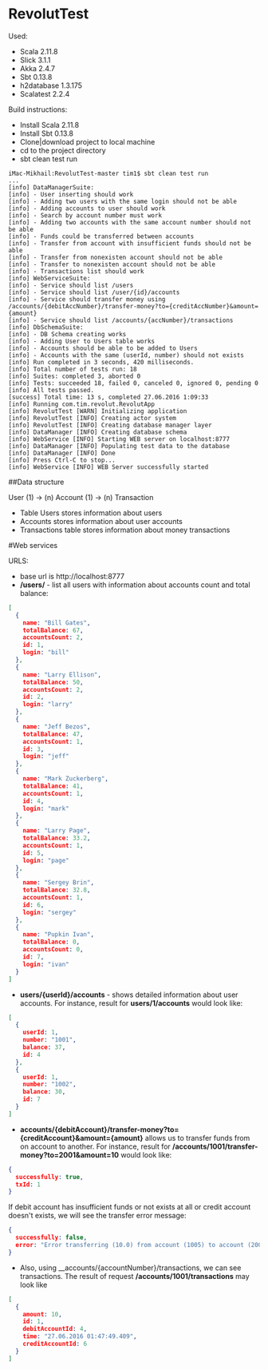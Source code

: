 # RevolutTest

Used:
* Scala 2.11.8
* Slick 3.1.1
* Akka 2.4.7
* Sbt 0.13.8
* h2database 1.3.175
* Scalatest 2.2.4

Build instructions:
* Install Scala 2.11.8
* Install Sbt 0.13.8
* Clone|download project to local machine
* cd to the project directory
* sbt clean test run
```log
iMac-Mikhail:RevolutTest-master tim1$ sbt clean test run
...
[info] DataManagerSuite:
[info] - User inserting should work
[info] - Adding two users with the same login should not be able
[info] - Adding accounts to user should work
[info] - Search by account number must work
[info] - Adding two accounts with the same account number should not be able
[info] - Funds could be transferred between accounts
[info] - Transfer from account with insufficient funds should not be able
[info] - Transfer from nonexisten account should not be able
[info] - Transfer to nonexisten account should not be able
[info] - Transactions list should work
[info] WebServiceSuite:
[info] - Service should list /users 
[info] - Service should list /user/{id}/accounts
[info] - Service should transfer money using /accounts/{debitAccNumber}/transfer-money?to={creditAccNumber}&amount={amount} 
[info] - Service should list /accounts/{accNumber}/transactions
[info] DbSchemaSuite:
[info] - DB Schema creating works
[info] - Adding User to Users table works
[info] - Accounts should be able to be added to Users
[info] - Accounts with the same (userId, number) should not exists
[info] Run completed in 3 seconds, 420 milliseconds.
[info] Total number of tests run: 18
[info] Suites: completed 3, aborted 0
[info] Tests: succeeded 18, failed 0, canceled 0, ignored 0, pending 0
[info] All tests passed.
[success] Total time: 13 s, completed 27.06.2016 1:09:33
[info] Running com.tim.revolut.RevolutApp 
[info] RevolutTest [WARN] Initializing application
[info] RevolutTest [INFO] Creating actor system
[info] RevolutTest [INFO] Creating database manager layer
[info] DataManager [INFO] Creating database schema
[info] WebService [INFO] Starting WEB server on localhost:8777
[info] DataManager [INFO] Populating test data to the database
[info] DataManager [INFO] Done
[info] Press Ctrl-C to stop...
[info] WebService [INFO] WEB Server successfully started
```

##Data structure

User (1) -> (n) Account (1) -> (n) Transaction 

* Table Users stores information about users
* Accounts stores information about user accounts
* Transactions table stores information about money transactions

#Web services

URLS:
* base url is http://localhost:8777
* __/users/__ - list all users with information about accounts count and total balance:
```json
[
  {
    name: "Bill Gates",
    totalBalance: 67,
    accountsCount: 2,
    id: 1,
    login: "bill"
  },
  {
    name: "Larry Ellison",
    totalBalance: 50,
    accountsCount: 2,
    id: 2,
    login: "larry"
  },
  {
    name: "Jeff Bezos",
    totalBalance: 47,
    accountsCount: 1,
    id: 3,
    login: "jeff"
  },
  {
    name: "Mark Zuckerberg",
    totalBalance: 41,
    accountsCount: 1,
    id: 4,
    login: "mark"
  },
  {
    name: "Larry Page",
    totalBalance: 33.2,
    accountsCount: 1,
    id: 5,
    login: "page"
  },
  {
    name: "Sergey Brin",
    totalBalance: 32.8,
    accountsCount: 1,
    id: 6,
    login: "sergey"
  },
  {
    name: "Pupkin Ivan",
    totalBalance: 0,
    accountsCount: 0,
    id: 7,
    login: "ivan"
  }
]
```
* __users/{userId}/accounts__ - shows detailed information about user accounts. 
For instance, result for __users/1/accounts__ would look like:
```json
[
  {
    userId: 1,
    number: "1001",
    balance: 37,
    id: 4
  },
  {
    userId: 1,
    number: "1002",
    balance: 30,
    id: 7
  }
]
```
* __accounts/{debitAccount}/transfer-money?to={creditAccount}&amount={amount}__ allows us to transfer funds from on account to another.
For instance, result for __/accounts/1001/transfer-money?to=2001&amount=10__ would look like:
```json
{
  successfully: true,
  txId: 1
}
```
If debit account has insufficient funds or not exists at all or credit account doesn't exists, 
we will see the transfer error message:
```json
{
  successfully: false,
  error: "Error transferring (10.0) from account (1005) to account (2001)."
}
```
* Also, using __accounts/{accountNumber}/transactions, we can see transactions.
The result of request __/accounts/1001/transactions__ may look like
```json
[
  {
    amount: 10,
    id: 1,
    debitAccountId: 4,
    time: "27.06.2016 01:47:49.409",
    creditAccountId: 6
  }
]
```
